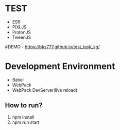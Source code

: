 # TEST
* ES6
* PIXI.JS
* ProtonJS
* TweenJS

#DEMO - https://bks777.github.io/test_task_sg/

# Development Environment
* Babel 
* WebPack 
* WebPack DevServer(live reload)

## How to run?
1) npm install
2) npm run start